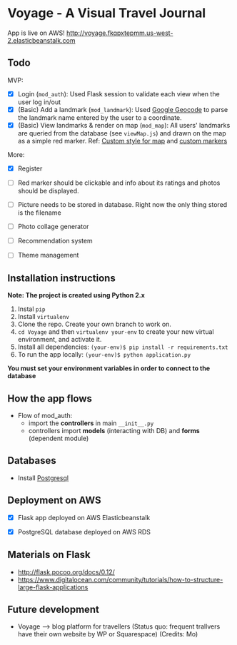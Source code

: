# Voyage - A Visual Travel Journal

App is live on AWS! http://voyage.fkqpxtepmm.us-west-2.elasticbeanstalk.com


## Todo

MVP: 
- [x] Login (`mod_auth`): Used Flask session to validate each view when the user log in/out
- [x] (Basic) Add a landmark (`mod_landmark`): Used [Google Geocode](https://developers.google.com/maps/documentation/geocoding/intro) to parse the landmark name entered by the user to a coordinate. 
- [x] (Basic) View landmarks & render on map (`mod_map`): All users' landmarks are queried from the database (see `viewMap.js`) and drawn on the map as a simple red marker. Ref: [Custom style for map](https://developers.google.com/maps/documentation/javascript/styling) and [custom markers](https://developers.google.com/maps/documentation/javascript/custom-markers)
   
More: 
- [x] Register
- [ ] Red marker should be clickable and info about its ratings and photos should be displayed. 
- [ ] Picture needs to be stored in database. Right now the only thing stored is the filename
- [ ] Photo collage generator
- [ ] Recommendation system
- [ ] Theme management


## Installation instructions

**Note: The project is created using Python 2.x**

1. Instal `pip` 
1. Install `virtualenv`
1. Clone the repo. Create your own branch to work on. 
1. `cd Voyage` and then `virtualenv your-env` to create your new virtual environment, and activate it.
1. Install all dependencies: `(your-env)$ pip install -r requirements.txt`
1. To run the app locally: `(your-env)$ python application.py` 

**You must set your environment variables in order to connect to the database**


## How the app flows

- Flow of mod_auth: 
   - import the **controllers** in main `__init__.py` 
   - controllers import **models** (interacting with DB) and **forms** (dependent module)


## Databases

- Install [Postgresql](https://www.postgresql.org/)


## Deployment on AWS

- [x] Flask app deployed on AWS Elasticbeanstalk 
- [x] PostgreSQL database deployed on AWS RDS 


## Materials on Flask
- http://flask.pocoo.org/docs/0.12/
- https://www.digitalocean.com/community/tutorials/how-to-structure-large-flask-applications

## Future development
- Voyage --> blog platform for travellers (Status quo: frequent trallvers have their own website by WP or Squarespace) (Credits: Mo)